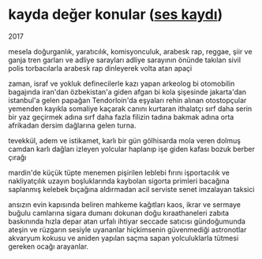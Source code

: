 # kayda değer konular ([ses kaydı](https://www.youtube.com/watch?v=qVX785ELgYU))

2017

mesela doğurganlık, yaratıcılık, komisyonculuk,
arabesk rap, reggae, şiir ve ganja
tren garları ve adliye sarayları
adliye sarayının önünde takılan sivil polis
torbacılarla arabesk rap dinleyerek volta atan apaçi

zaman, israf ve yokluk
definecilerle kazı yapan arkeolog
bi otomobilin bagajında iran'dan özbekistan'a giden afgan
bi kola şişesinde jakarta'dan istanbul'a gelen papağan
Tendorloin'da eşyaları rehin alınan otostopçular
yemenden kayıkla somaliye kaçarak canını kurtaran ithalatçı
sırf daha serin bir yaz geçirmek adına
sırf daha fazla filizin tadına bakmak adına
orta afrikadan dersim dağlarına gelen turna.

tevekkül, adem ve istikamet,
karlı bir gün gölhisarda mola veren dolmuş
camdan karlı dağları izleyen yolcular
haplanıp işe giden kafası bozuk berber çırağı

mardin'de küçük tüpte menemen pişirilen leblebi fırını
işportacılık ve nakliyatçılık
uzayın boşluklarında kaybolan sigorta primleri
bacağına saplanmış kelebek bıçağına aldırmadan
         acil serviste senet imzalayan taksici

ansızın evin kapısında beliren mahkeme kağıtları
kaos, ikrar ve sermaye
buğulu camlarına sigara dumanı dokunan doğu kıraathaneleri
zabıta baskınında hızla depar atan urfalı ihtiyar seccade satıcısı
gündoğumunda ateşin ve rüzgarın sesiyle uyananlar
hiçkimsenin güvenmediği astronotlar
akvaryum kokusu
ve aniden yapılan saçma sapan yolculuklarla
tütmesi gereken ocağı arayanlar.

